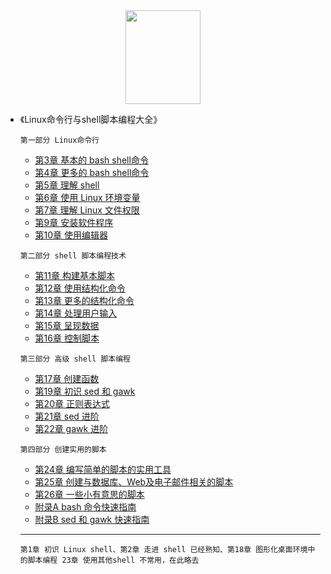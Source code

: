 <div align=center>
  <img src="https://bkimg.cdn.bcebos.com/pic/f31fbe096b63f624a56663b58d44ebf81a4ca349?x-bce-process=image/resize,m_lfit,w_268,limit_1/format,f_jpg" width = "120" height = "150">
</div>

- 《Linux命令行与shell脚本编程大全》
  
    ```
    第一部分 Linux命令行
    ```
    - [第3章 基本的 bash shell命令](https://github.com/GaloisLYJ/booknotes/blob/master/Linux%E5%91%BD%E4%BB%A4%E8%A1%8C%E4%B8%8Eshell%E8%84%9A%E6%9C%AC%E7%BC%96%E7%A8%8B%E5%A4%A7%E5%85%A8/%E7%AC%AC3%E7%AB%A0%20%E5%9F%BA%E6%9C%AC%E7%9A%84bash%20shell%E5%91%BD%E4%BB%A4.md)
    - [第4章 更多的 bash shell命令](https://github.com/GaloisLYJ/booknotes/blob/master/Linux%E5%91%BD%E4%BB%A4%E8%A1%8C%E4%B8%8Eshell%E8%84%9A%E6%9C%AC%E7%BC%96%E7%A8%8B%E5%A4%A7%E5%85%A8/%E7%AC%AC4%E7%AB%A0%20%E6%9B%B4%E5%A4%9A%E7%9A%84bash%20shell%E5%91%BD%E4%BB%A4.md)
    - [第5章 理解 shell](https://github.com/GaloisLYJ/booknotes/blob/master/Linux%E5%91%BD%E4%BB%A4%E8%A1%8C%E4%B8%8Eshell%E8%84%9A%E6%9C%AC%E7%BC%96%E7%A8%8B%E5%A4%A7%E5%85%A8/%E7%AC%AC5%E7%AB%A0%20%E7%90%86%E8%A7%A3shell.md)
    - [第6章 使用 Linux 环境变量](https://github.com/GaloisLYJ/booknotes/blob/master/Linux%E5%91%BD%E4%BB%A4%E8%A1%8C%E4%B8%8Eshell%E8%84%9A%E6%9C%AC%E7%BC%96%E7%A8%8B%E5%A4%A7%E5%85%A8/%E7%AC%AC6%E7%AB%A0%20%E4%BD%BF%E7%94%A8Linux%E7%8E%AF%E5%A2%83%E5%8F%98%E9%87%8F.md)
    - [第7章 理解 Linux 文件权限](https://github.com/GaloisLYJ/booknotes/blob/master/Linux%E5%91%BD%E4%BB%A4%E8%A1%8C%E4%B8%8Eshell%E8%84%9A%E6%9C%AC%E7%BC%96%E7%A8%8B%E5%A4%A7%E5%85%A8/%E7%AC%AC7%E7%AB%A0%20%E7%90%86%E8%A7%A3Linux%E6%96%87%E4%BB%B6%E6%9D%83%E9%99%90.md)
    - [第9章 安装软件程序](https://github.com/GaloisLYJ/booknotes/blob/master/Linux%E5%91%BD%E4%BB%A4%E8%A1%8C%E4%B8%8Eshell%E8%84%9A%E6%9C%AC%E7%BC%96%E7%A8%8B%E5%A4%A7%E5%85%A8/%E7%AC%AC9%E7%AB%A0%20%E5%AE%89%E8%A3%85%E8%BD%AF%E4%BB%B6%E7%A8%8B%E5%BA%8F.md)
    - [第10章 使用编辑器](https://github.com/GaloisLYJ/booknotes/blob/master/Linux%E5%91%BD%E4%BB%A4%E8%A1%8C%E4%B8%8Eshell%E8%84%9A%E6%9C%AC%E7%BC%96%E7%A8%8B%E5%A4%A7%E5%85%A8/%E7%AC%AC10%E7%AB%A0%20%E4%BD%BF%E7%94%A8%E7%BC%96%E8%BE%91%E5%99%A8.md)
    
    
    
    ```
    第二部分 shell 脚本编程技术
    ```
    - [第11章 构建基本脚本](https://github.com/GaloisLYJ/booknotes/blob/master/Linux%E5%91%BD%E4%BB%A4%E8%A1%8C%E4%B8%8Eshell%E8%84%9A%E6%9C%AC%E7%BC%96%E7%A8%8B%E5%A4%A7%E5%85%A8/%E7%AC%AC11%E7%AB%A0%20%E6%9E%84%E5%BB%BA%E5%9F%BA%E6%9C%AC%E8%84%9A%E6%9C%AC.md)
    - [第12章 使用结构化命令](https://github.com/GaloisLYJ/booknotes/blob/master/Linux%E5%91%BD%E4%BB%A4%E8%A1%8C%E4%B8%8Eshell%E8%84%9A%E6%9C%AC%E7%BC%96%E7%A8%8B%E5%A4%A7%E5%85%A8/%E7%AC%AC12%E7%AB%A0%20%E4%BD%BF%E7%94%A8%E7%BB%93%E6%9E%84%E5%8C%96%E5%91%BD%E4%BB%A4.md)
    - [第13章 更多的结构化命令](https://github.com/GaloisLYJ/booknotes/blob/master/Linux%E5%91%BD%E4%BB%A4%E8%A1%8C%E4%B8%8Eshell%E8%84%9A%E6%9C%AC%E7%BC%96%E7%A8%8B%E5%A4%A7%E5%85%A8/%E7%AC%AC13%E7%AB%A0%20%E6%9B%B4%E5%A4%9A%E7%9A%84%E7%BB%93%E6%9E%84%E5%8C%96%E5%91%BD%E4%BB%A4.md)
    - [第14章 处理用户输入](https://github.com/GaloisLYJ/booknotes/blob/master/Linux%E5%91%BD%E4%BB%A4%E8%A1%8C%E4%B8%8Eshell%E8%84%9A%E6%9C%AC%E7%BC%96%E7%A8%8B%E5%A4%A7%E5%85%A8/%E7%AC%AC14%E7%AB%A0%20%E5%A4%84%E7%90%86%E7%94%A8%E6%88%B7%E8%BE%93%E5%85%A5.md)
    - [第15章 呈现数据](https://github.com/GaloisLYJ/booknotes/blob/master/Linux%E5%91%BD%E4%BB%A4%E8%A1%8C%E4%B8%8Eshell%E8%84%9A%E6%9C%AC%E7%BC%96%E7%A8%8B%E5%A4%A7%E5%85%A8/%E7%AC%AC15%E7%AB%A0%20%E5%91%88%E7%8E%B0%E6%95%B0%E6%8D%AE.md)
    - [第16章 控制脚本](https://github.com/GaloisLYJ/booknotes/blob/master/Linux%E5%91%BD%E4%BB%A4%E8%A1%8C%E4%B8%8Eshell%E8%84%9A%E6%9C%AC%E7%BC%96%E7%A8%8B%E5%A4%A7%E5%85%A8/%E7%AC%AC16%E7%AB%A0%20%E6%8E%A7%E5%88%B6%E8%84%9A%E6%9C%AC.md)
	
    
    
    ```
    第三部分 高级 shell 脚本编程
    ```
    - [第17章 创建函数](https://github.com/GaloisLYJ/booknotes/blob/master/Linux%E5%91%BD%E4%BB%A4%E8%A1%8C%E4%B8%8Eshell%E8%84%9A%E6%9C%AC%E7%BC%96%E7%A8%8B%E5%A4%A7%E5%85%A8/%E7%AC%AC17%E7%AB%A0%20%E5%88%9B%E5%BB%BA%E5%87%BD%E6%95%B0.md)
    - [第19章 初识 sed 和 gawk](https://github.com/GaloisLYJ/booknotes/blob/master/Linux%E5%91%BD%E4%BB%A4%E8%A1%8C%E4%B8%8Eshell%E8%84%9A%E6%9C%AC%E7%BC%96%E7%A8%8B%E5%A4%A7%E5%85%A8/%E7%AC%AC19%E7%AB%A0%20%E5%88%9D%E8%AF%86sed%E5%92%8Cgawk.md)
    - [第20章 正则表达式](https://github.com/GaloisLYJ/booknotes/blob/master/Linux%E5%91%BD%E4%BB%A4%E8%A1%8C%E4%B8%8Eshell%E8%84%9A%E6%9C%AC%E7%BC%96%E7%A8%8B%E5%A4%A7%E5%85%A8/%E7%AC%AC20%E7%AB%A0%20%E6%AD%A3%E5%88%99%E8%A1%A8%E8%BE%BE%E5%BC%8F.md)
    - [第21章 sed 进阶](https://github.com/GaloisLYJ/booknotes/blob/master/Linux%E5%91%BD%E4%BB%A4%E8%A1%8C%E4%B8%8Eshell%E8%84%9A%E6%9C%AC%E7%BC%96%E7%A8%8B%E5%A4%A7%E5%85%A8/%E7%AC%AC21%E7%AB%A0%20sed%E8%BF%9B%E9%98%B6.md)
    - [第22章 gawk 进阶](https://github.com/GaloisLYJ/booknotes/blob/master/Linux%E5%91%BD%E4%BB%A4%E8%A1%8C%E4%B8%8Eshell%E8%84%9A%E6%9C%AC%E7%BC%96%E7%A8%8B%E5%A4%A7%E5%85%A8/%E7%AC%AC22%E7%AB%A0%20gawk%E8%BF%9B%E9%98%B6.md)
    
    
    
    ```
    第四部分 创建实用的脚本
    ```
    - [第24章 编写简单的脚本的实用工具](https://github.com/GaloisLYJ/booknotes/blob/master/Linux%E5%91%BD%E4%BB%A4%E8%A1%8C%E4%B8%8Eshell%E8%84%9A%E6%9C%AC%E7%BC%96%E7%A8%8B%E5%A4%A7%E5%85%A8/%E7%AC%AC24%E7%AB%A0%20%E7%BC%96%E5%86%99%E7%AE%80%E5%8D%95%E7%9A%84%E8%84%9A%E6%9C%AC%E5%AE%9E%E7%94%A8%E5%B7%A5%E5%85%B7.md)
    - [第25章 创建与数据库、Web及电子邮件相关的脚本](https://github.com/GaloisLYJ/booknotes/blob/master/Linux%E5%91%BD%E4%BB%A4%E8%A1%8C%E4%B8%8Eshell%E8%84%9A%E6%9C%AC%E7%BC%96%E7%A8%8B%E5%A4%A7%E5%85%A8/%E7%AC%AC25%E7%AB%A0%20%E5%88%9B%E5%BB%BA%E4%B8%8E%E6%95%B0%E6%8D%AE%E5%BA%93%E3%80%81Web%E5%8F%8A%E7%94%B5%E5%AD%90%E9%82%AE%E4%BB%B6%E7%9B%B8%E5%85%B3%E7%9A%84%E8%84%9A%E6%9C%AC.md)
    - [第26章 一些小有意思的脚本](https://github.com/GaloisLYJ/booknotes/blob/master/Linux%E5%91%BD%E4%BB%A4%E8%A1%8C%E4%B8%8Eshell%E8%84%9A%E6%9C%AC%E7%BC%96%E7%A8%8B%E5%A4%A7%E5%85%A8/%E7%AC%AC26%E7%AB%A0%20%E4%B8%80%E4%BA%9B%E5%B0%8F%E6%9C%89%E6%84%8F%E6%80%9D%E7%9A%84%E8%84%9A%E6%9C%AC.md)
    - [附录A bash 命令快速指南](https://github.com/GaloisLYJ/booknotes/blob/master/Linux%E5%91%BD%E4%BB%A4%E8%A1%8C%E4%B8%8Eshell%E8%84%9A%E6%9C%AC%E7%BC%96%E7%A8%8B%E5%A4%A7%E5%85%A8/%E9%99%84%E5%BD%95A%20bash%E5%91%BD%E4%BB%A4%E5%BF%AB%E9%80%9F%E6%8C%87%E5%8D%97.md)
    - [附录B sed 和 gawk 快速指南](https://github.com/GaloisLYJ/booknotes/blob/master/Linux%E5%91%BD%E4%BB%A4%E8%A1%8C%E4%B8%8Eshell%E8%84%9A%E6%9C%AC%E7%BC%96%E7%A8%8B%E5%A4%A7%E5%85%A8/%E9%99%84%E5%BD%95B%20sed%E5%92%8Cgawk%E5%BF%AB%E9%80%9F%E6%8C%87%E5%8D%97.md)
    
    
	
	---
    
    
    
     ```
    第1章 初识 Linux shell、第2章 走进 shell 已经熟知、第18章 图形化桌面环境中的脚本编程 23章 使用其他shell 不常用，在此略去
     ```
    
    

